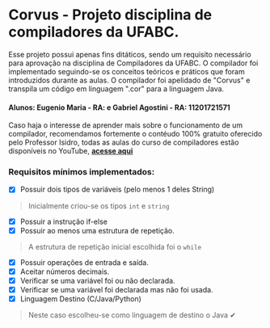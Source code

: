 # Corvus - Projeto disciplina de compiladores da UFABC.

Esse projeto possui apenas fins ditáticos, sendo um requisito necessário para aprovação na disciplina de Compiladores da UFABC. O compilador foi implementado seguindo-se os conceitos teóricos e práticos que foram introduzidos durante as aulas. O compilador foi apelidado de "Corvus" e transpila um código em linguagem ".cor" para a linguagem Java.

#### Alunos: Eugenio Maria - RA:  e  Gabriel Agostini - RA: 11201721571

Caso haja o interesse de aprender mais sobre o funcionamento de um compilador, recomendamos fortemente o contéudo 100% gratuito oferecido pelo Professor Isidro, todas as aulas do curso de compiladores estão disponíveis no YouTube, **[acesse aqui](https://www.youtube.com/watch?v=gxlxHYv-9oo&list=PLjcmNukBom6--0we1zrpoUE2GuRD-Me6W)**

### Requisitos mínimos implementados:
- [X] Possuir dois tipos de variáveis (pelo menos 1 deles String)
> Inicialmente criou-se os tipos ```int``` e ```string```
- [X] Possuir a instrução if-else
- [X] Possuir ao menos uma estrutura de repetição.
> A estrutura de repetição inicial escolhida foi o ```while```
- [X] Possuir operações de entrada e saída.
- [X] Aceitar números decimais.
- [X] Verificar se uma variável foi ou não declarada.
- [X] Verificar se uma variável foi declarada mas não foi usada.
- [X] Linguagem Destino (C/Java/Python)
> Neste caso escolheu-se como linguagem de destino o Java ✔

  
